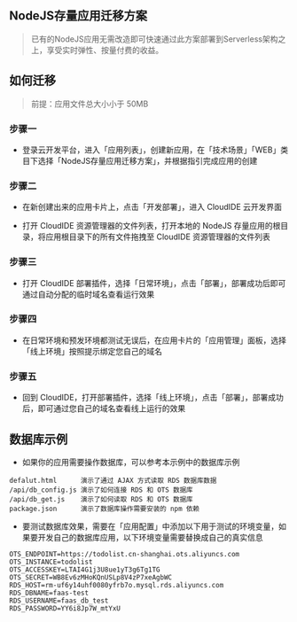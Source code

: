 ## NodeJS存量应用迁移方案
> 已有的NodeJS应用无需改造即可快速通过此方案部署到Serverless架构之上，享受实时弹性、按量付费的收益。

## 如何迁移
> 前提：应用文件总大小小于 50MB

### 步骤一
- 登录云开发平台，进入「应用列表」，创建新应用，在「技术场景」「WEB」类目下选择「NodeJS存量应用迁移方案」，并根据指引完成应用的创建

### 步骤二
- 在新创建出来的应用卡片上，点击「开发部署」，进入 CloudIDE 云开发界面

- 打开 CloudIDE 资源管理器的文件列表，打开本地的 NodeJS 存量应用的根目录，将应用根目录下的所有文件拖拽至 CloudIDE 资源管理器的文件列表

### 步骤三
- 打开 CloudIDE 部署插件，选择「日常环境」，点击「部署」，部署成功后即可通过自动分配的临时域名查看运行效果

### 步骤四
- 在日常环境和预发环境都测试无误后，在应用卡片的「应用管理」面板，选择「线上环境」按照提示绑定您自己的域名

### 步骤五
- 回到 CloudIDE，打开部署插件，选择「线上环境」，点击「部署」，部署成功后，即可通过您自己的域名查看线上运行的效果

## 数据库示例
- 如果你的应用需要操作数据库，可以参考本示例中的数据库示例
```
defalut.html      演示了通过 AJAX 方式读取 RDS 数据库数据
/api/db_config.js 演示了如何连接 RDS 和 OTS 数据库
/api/db_get.js    演示了如何读取 RDS 和 OTS 数据库
package.json      演示了数据库操作需要安装的 npm 依赖
```
- 要测试数据库效果，需要在「应用配置」中添加以下用于测试的环境变量，如果要开发自己的数据库应用，以下环境变量需要替换成自己的真实信息
```
OTS_ENDPOINT=https://todolist.cn-shanghai.ots.aliyuncs.com
OTS_INSTANCE=todolist
OTS_ACCESSKEY=LTAI4G1j3U8ue1yT3g6Tg1TG
OTS_SECRET=WB8Ev6zMHoKQnUSLp8V4zP7xeAgbWC
RDS_HOST=rm-uf6y14uhf0080yfrb7o.mysql.rds.aliyuncs.com
RDS_DBNAME=faas-test
RDS_USERNAME=faas_db_test
RDS_PASSWORD=YY6i8Jp7W_mtYxU
```
